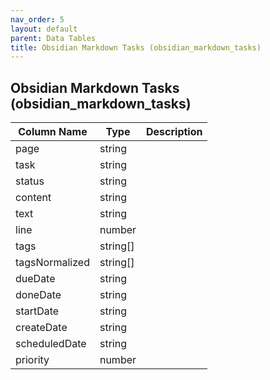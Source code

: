 ```yaml
---
nav_order: 5
layout: default
parent: Data Tables
title: Obsidian Markdown Tasks (obsidian_markdown_tasks)
---
```


## Obsidian Markdown Tasks (obsidian_markdown_tasks)

| Column Name    | Type     | Description |
| -------------- | -------- | ----------- |
| page           | string   |             |
| task           | string   |             |
| status         | string   |             |
| content        | string   |             |
| text           | string   |             |
| line           | number   |             |
| tags           | string[] |             |
| tagsNormalized | string[] |             |
| dueDate        | string   |             |
| doneDate       | string   |             |
| startDate      | string   |             |
| createDate     | string   |             |
| scheduledDate  | string   |             |
| priority       | number   |             |